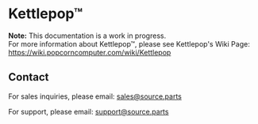 # Kettlepop™

**Note:** This documentation is a work in progress.  
For more information about Kettlepop™, please see Kettlepop's Wiki Page: https://wiki.popcorncomputer.com/wiki/Kettlepop

## Contact
For sales inquiries, please email: <a href="mailto:sales@source.parts">sales@source.parts</a>

For support, please email: <a href="mailto:support@source.parts">support@source.parts</a>
